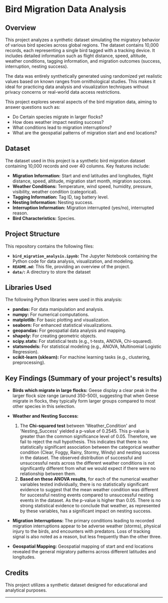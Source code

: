 # Bird Migration Data Analysis

## Overview

This project analyzes a synthetic dataset simulating the migratory behavior of various bird species across global regions. The dataset contains 10,000 records, each representing a single bird tagged with a tracking device. It includes detailed information such as flight distance, speed, altitude, weather conditions, tagging information, and migration outcomes (success, interruption, nesting success).

The data was entirely synthetically generated using randomized yet realistic values based on known ranges from ornithological studies. This makes it ideal for practicing data analysis and visualization techniques without privacy concerns or real-world data access restrictions.

This project explores several aspects of the bird migration data, aiming to answer questions such as:

* Do Certain species migrate in larger flocks?
* How does weather impact nesting success?
* What conditions lead to migration interruptions?
* What are the geospatial patterns of migration start and end locations?


## Dataset

The dataset used in this project is a synthetic bird migration dataset containing 10,000 records and over 40 columns. Key features include:

* **Migration Information:** Start and end latitudes and longitudes, flight distance, speed, altitude, migration start month, migration success.
* **Weather Conditions:** Temperature, wind speed, humidity, pressure, visibility, weather condition (categorical).
* **Tagging Information:** Tag ID, tag battery level.
* **Nesting Information:** Nesting success.
* **Interruption Information:** Migration interrupted (yes/no), interrupted reason.
* **Bird Characteristics:** Species.

## Project Structure

This repository contains the following files:

* **`bird_migration_analysis.ipynb`:** The Jupyter Notebook containing the Python code for data analysis, visualization, and modeling.
* **`README.md`:** This file, providing an overview of the project.
* **`data/`:** A directory to store the dataset
  
## Libraries Used

The following Python libraries were used in this analysis:

* **pandas:** For data manipulation and analysis.
* **numpy:** For numerical computations.
* **matplotlib:** For basic plotting and visualization.
* **seaborn:** For enhanced statistical visualizations.
* **geopandas:** For geospatial data analysis and mapping.
* **shapely:** For creating geometric objects.
* **scipy.stats:** For statistical tests (e.g., t-tests, ANOVA, Chi-squared).
* **statsmodels:** For statistical modeling (e.g., ANOVA, Multinomial Logistic Regression).
* **scikit-learn (sklearn):** For machine learning tasks (e.g., clustering, preprocessing).

## Key Findings (Summary of your project's results)

* **Birds which migrate in large flocks:** Geese display a clear peak in the larger flock size range (around 350-500), suggesting that when Geese migrate in flocks, they typically form larger groups compared to most other species in this selection.
  
* **Weather and Nesting Success:**
  1. The **Chi-squared test** between 'Weather_Condition' and 'Nesting_Success' yielded a p-value of 0.2545. This p-value is greater than the common significance level of 0.05. Therefore, we fail to reject the null hypothesis. This indicates that there is no statistically significant association between the categorical weather condition (Clear, Foggy, Rainy, Stormy, Windy) and nesting success in the dataset. The observed distribution of successful and unsuccessful nests across the different weather conditions is not significantly different from what we would expect if there were no relationship between them.
  2. **Based on these ANOVA results**, for each of the numerical weather variables tested individually, there is no statistically significant evidence to suggest that the mean weather condition was different for successful nesting events compared to unsuccessful nesting events in the dataset. As the p-value is higher than 0.05. There is no strong statistical evidence to conclude that weather, as represented by these variables, has a significant impact on nesting success.
     
* **Migration Interruptions:** The primary conditions leading to recorded migration interruptions appear to be adverse weather (storms), physical injury to the birds, and encounters with predators. Loss of tracking signal is also noted as a reason, but less frequently than the other three.
  
* **Geospatial Mapping:** Geospatial mapping of start and end locations revealed the general migratory patterns across different latitudes and longitudes.

## Credits

This project utilizes a synthetic dataset designed for educational and analytical purposes.

---
